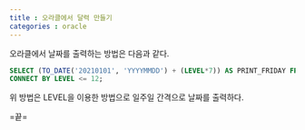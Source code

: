 ```yaml
---
title : 오라클에서 달력 만들기
categories : oracle
---
```


오라클에서 날짜를 출력하는 방법은 다음과 같다. 

```sql
SELECT (TO_DATE('20210101', 'YYYYMMDD') + (LEVEL*7)) AS PRINT_FRIDAY FROM DUAL
CONNECT BY LEVEL <= 12;
```

위 방법은 LEVEL을 이용한 방법으로 일주일 간격으로 날짜를 출력하다.

=끝=